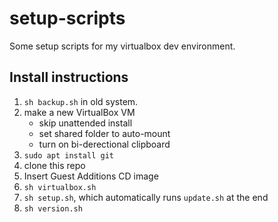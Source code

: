 # setup-scripts

Some setup scripts for my virtualbox dev environment.

## Install instructions

1. `sh backup.sh` in old system.
2. make a new VirtualBox VM
    - skip unattended install
    - set shared folder to auto-mount
    - turn on bi-derectional clipboard
3. `sudo apt install git`
4. clone this repo
5. Insert Guest Additions CD image
6. `sh virtualbox.sh`
7. `sh setup.sh`, which automatically runs `update.sh` at the end
8. `sh version.sh`
